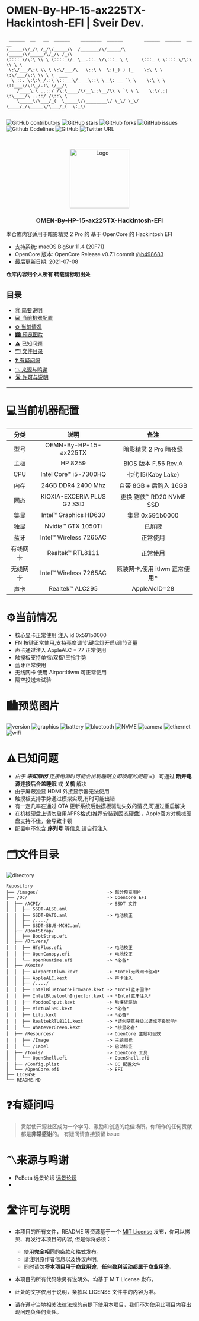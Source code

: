 
# OMEN-By-HP-15-ax225TX-Hackintosh-EFI | Sveir Dev.

<!-- PROJECT SHIELDS -->

```
 ______  __   __  ______    ________  ______        ______  ______  __   __           
/_____/\/_/\ /_/\/_____/\  /_______/\/_____/\      /_____/\/_____/\/_/\ /_/\          
\::::_\/\:\ \\ \ \::::_\/_ \__.::._\/\:::_ \ \     \:::_ \ \::::_\/\:\ \\ \ \         
 \:\/___/\:\ \\ \ \:\/___/\   \::\ \  \:(_) ) )_    \:\ \ \ \:\/___/\:\ \\ \ \  ___   
  \_::._\:\:\_/.:\ \::___\/_  _\::\ \__\: __ `\ \    \:\ \ \ \::___\/\:\_/.:\ \/__/\  
    /____\:\ ..::/ /\:\____/\/__\::\__/\\ \ `\ \ \    \:\/.:| \:\____/\ ..::/ /\::\ \ 
    \_____\/\___/_(  \_____\/\________\/ \_\/ \_\/     \____/_/\_____\/\___/_(  \:_\/ 
                                                                                 
```
![GitHub contributors](https://img.shields.io/github/contributors/sve1r/OMEN-By-HP-15-ax225TX-Hackintosh-EFI?style=for-the-badge)
![GitHub stars](https://img.shields.io/github/stars/sve1r/OMEN-By-HP-15-ax225TX-Hackintosh-EFI?color=ffd700&style=for-the-badge)
![GitHub forks](https://img.shields.io/github/forks/sve1r/OMEN-By-HP-15-ax225TX-Hackintosh-EFI?color=60c5ba&style=for-the-badge)
![GitHub issues](https://img.shields.io/github/issues/sve1r/OMEN-By-HP-15-ax225TX-Hackintosh-EFI?color=1E90FF&style=for-the-badge)
![Github Codelines](https://img.shields.io/tokei/lines/github/sve1r/OMEN-By-HP-15-ax225TX-Hackintosh-EFI?style=for-the-badge)
![GitHub](https://img.shields.io/github/license/sve1r/OMEN-By-HP-15-ax225TX-Hackintosh-EFI?style=for-the-badge)
![Twitter URL](https://img.shields.io/twitter/url?label=Twitter&logo=Twitter&color=e85a71&style=for-the-badge&url=https%3A%2F%2Ftwitter.com%2FSveirH)

<!-- PROJECT LOGO -->
<br />
<p align="center">
  <a href="https://github.com/sve1r/Rules-For-Quantumult-X/">
    <img src="images/logo.png" alt="Logo" width="160" height="160">
  </a>

  <h3 align="center">OMEN-By-HP-15-ax225TX-Hackintosh-EFI</h3>

  本仓库内容适用于暗影精灵 2 Pro 的 基于 OpenCore 的 Hackintosh EFI
   - 支持系统: macOS BigSur 11.4 (20F71)
   - OpenCore 版本: OpenCore Release v0.7.1 commit <a href="https://github.com/acidanthera/OpenCorePkg/releases/tag/0.7.0">@b498683</a>
   - 最后更新日期: 2021-07-08

  **仓库内容归个人所有 转载请标明出处**
</p>


## 目录
- [🉑 简要说明](#🉑简要说明)
- [💻 当前机器配置](#💻当前机器配置)
- [⚙️ 当前情况](#⚙️当前情况)
- [🏙 预览图片](#🏙预览图片)
- [⚠️ 已知问题](#⚠️已知问题)
- [🗂 文件目录](#🗂文件目录)
- [❓ 有疑问吗](#❓有疑问吗)
- [〽️ 来源与鸣谢](#〽️来源与鸣谢)
- [🛣 许可与说明](#🛣许可与说明)

-----

# **💻当前机器配置**

| 分类 | 说明 | 备注 |
|:----:|:----:|:----:|
| 型号 | OEMN-By-HP-15-ax225TX | 暗影精灵 2 Pro 暗夜绿
| 主板 | HP 8259 |  BIOS 版本 F.56 Rev.A
| CPU | Intel Core™ i5-7300HQ | 七代 I5(Kaby Lake)
| 内存 | 24GB DDR4 2400 Mhz | 自带 8GB + 后购入 16GB
| 固态 | KIOXIA-EXCERIA PLUS G2 SSD | 更换 铠侠™ RD20 NVME SSD
| 集显 | Intel™ Graphics HD630 | 集显 0x591b0000
| 独显 | Nvidia™ GTX 1050Ti | 已屏蔽 
| 蓝牙 | Intel™ Wireless 7265AC | 正常使用
|有线网卡| Realtek™ RTL8111 | 正常使用
|无线网卡| Intel™ Wireless 7265AC | 原装网卡,使用 itlwm 正常使用* 
| 声卡 | Realtek™ ALC295 | AppleAlcID=28

# **⚙️当前情况**
 - 核心显卡正常使用 注入 id 0x591b0000
 - FN 按键正常使用,支持亮度调节\键盘灯开启\调节音量
 - 声卡通过注入 AppleALC = 77 正常使用
 - 触摸板支持单指\双指\三指手势
 - 蓝牙正常使用
 - 无线网卡 使用 AirportItlwm 可正常使用
 - 隔空投送未试验

# **🏙预览图片**

![version](images/Version.png)
![graphics](images/Graphics.png)
![battery](images/Battery.png)
![bluetooth](images/Bluetooth.png)
![NVME](images/NVME.png)
![camera](images/Camera.png)
![ethernet](images/Ethernet.png)
![wifi](images/wifi.png)

# **⚠已知问题**

- *由于 **未知原因** 连接电源时可能会出现睡眠立即唤醒的问题* =》 可通过 **断开电源连接后合盖睡眠** 或 **关机** 解决
- 由于屏蔽独显 HDMI 外接显示器无法使用
- 触摸板支持手势通过模拟实现,有时可能出错
- 有一定几率在通过 OTA 更新系统后触摸板驱动失效的情况,可通过重启解决
- 在机械硬盘上请勿启用APFS格式(推荐安装到固态硬盘)，Apple官方对机械硬盘支持不佳，会导致卡顿
- 配置中不包含 **序列号** 等信息,请自行注入

# **🗂文件目录**
![directory](images/Directory.png)
```
Repository
├── /images/                          -> 部分预览图片
├── /OC/                              -> OpenCore EFI
│  ├── /ACPI/                         -> SSDT 文件
│  │  ├── SSDT-ALS0.aml 
│  │  ├── SSDT-BAT0.aml               -> 电池校正
│  │  ├── /..../
│  │  ├── SSDT-SBUS-MCHC.aml 
│  ├── /BootStrap/
│  │  ├── BootStrap.efi   
│  ├── /Drivers/
│  │  ├── HfsPlus.efi                 -> 电池校正
│  │  ├── OpenCanopy.efi              -> 电池校正
│  │  └── OpenRuntime.efi             -> *必备*
│  ├── /Kexts/
│  │  ├── AirportItlwm.kext           -> *Intel无线网卡驱动*
│  │  ├── AppleALC.kext               -> 声卡注入
│  │  ├── /..../
│  │  ├── IntelBluetoothFirmware.kext -> *Intel蓝牙固件*
│  │  ├── IntelBluetoothInjector.kext -> *Intel蓝牙注入*
│  │  ├── VoodooInput.kext            -> 触摸板驱动
│  │  ├── VirtualSMC.kext             -> *必备*
│  │  ├── Lilu.kext                   -> *必备*
│  │  ├── RealtekRTL8111.kext         -> *请勿随意升级以造成不良影响*
│  │  └── WhateverGreen.kext          -> *核显必备*
│  ├── /Resources/                    -> OpenCore 主题和音效
│  │  ├── /Image                      -> 主题图标
│  │  └── /Label                      -> 启动标签
│  ├── /Tools/                        -> OpenCore 工具
│  │  └── OpenShell.efi               -> OpenShell.efi
│  ├── /Config.plist                  -> OC 配置文件
│  └── /OpenCore.efi                  -> EFI
├── LICENSE
└── README.MD
```


# **❓有疑问吗**

>贡献使开源社区成为一个学习、激励和创造的绝佳场所。你所作的任何贡献都是**非常感谢**的。
有疑问请直接预留 issue

# **〽️来源与鸣谢**
- PcBeta 远景论坛  [远景论坛](http://bbs.pcbeta.com)
- 


# **🛣许可与说明**

- 本项目的所有文件，README 等资源基于一个 [MIT License](LICENSE) 发布，你可以拷贝、再发行本项目的内容, 但是你将必须：
  - 使用**完全相同**的条款和格式发布。
  - 请注明原作者信息以及协议声明。
  - 同时请勿**将本项目用于商业用途**，**任何盈利活动都属于商业用途**。
  
- 本项目的所有代码除另有说明外，均基于 MIT License 发布。

- 此处的文字仅用于说明，条款以 LICENSE 文件中的内容为准。

- 请在遵守当地相关法律法规的前提下使用本项目，我们不为使用此项目内容出现问题负任何责任。
